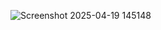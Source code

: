 ![Screenshot 2025-04-19 145148](https://github.com/user-attachments/assets/8d261b5d-266a-41c3-8412-72b73778f67d)
